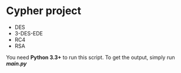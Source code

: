 # Cypher project
- DES
- 3-DES-EDE
- RC4
- RSA

You need **Python 3.3+** to run this script.
To get the output, simply run ___main.py___
